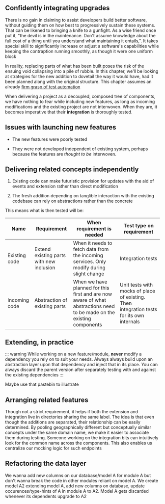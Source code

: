 ## Confidently integrating upgrades

There is no gain in claiming to assist developers build better software, without guiding them on how best to progressively sustain these systems. 
That can be likened to bringing a knife to a gunfight. As a wise friend once put it, "the devil is in the maintenance. Don't assume knowledge about the full cost of a thing until you understand what maintaining it entails,". It takes special skill to significantly increase or adjust a software's capabilities while keeping the contraption running smoothly, as though it were one uniform block

In reality, replacing parts of what has been built poses the risk of the ensuing void collapsing into a pile of rubble. In this chapter, we'll be looking at strategies for the new addition to dovetail the way it would have, had it been planned along with the original structure. This chapter assumes an already [firm grasp of test automation](/docs/v1/testing/Achieving-test-automation-through-alternative-means)

When delivering a project as a decoupled, composed tree of components, we have nothing to fear while including new features, as long as incoming modifications and the existing project are not interwoven. When they are, it becomes imperative that their **integration** is thoroughly tested.

## Issues with launching new features

- The new features were poorly tested

- They were not developed independent of existing system, perhaps because the features are *thought to be* interwoven.

## Delivering related concepts independently

1. Existing code can make futuristic provision for updates with the aid of events and extension rather than direct modification

1. The fresh addition depending on tanglible interaction with the existing codebase can rely on abstractions rather than the concrete

This means what is then tested will be:

|Name |Requirement |When requirement is needed | Test type on requirement|
|-----|------------|---------------------------|-------------------------|
|Existing code|Extend existing parts with new inclusion |When it needs to fetch data from the incoming services. Only modify during slight change |Integration tests |
|Incoming code|Abstraction of existing parts |When we have planned for this first and are now aware of what abstractions need to be made on the existing components |Unit tests with mocks of place of existing. Then integration tests for its own internals|

## Extending, in practice
::: warning
While working on a new feature/module, **never** modify a dependency you rely on to suit your needs. Always always build upon an abstraction layer upon that dependency and inject that in its place. You can always discard the parent version after separately testing with and against the existing dependencies
:::

Maybe use that pastebin to illustrate

## Arranging related features
Though not a strict requirement, it helps if both the extension and integration live in directories sharing the same label. The idea is that even though the additions are separated, their relationship can be easily determined. By pooling geographically different but conceptually similar concepts under the same domain name, we make it easier to associate them during testing. Someone working on the integration bits can intuitively look for the common name across the components. This also enables us centralize our mocking logic for such endpoints


## Refactoring the data layer
We wanna add new columns on our database/model A for module A but don't wanna break the code in other modules reliant on model A. We create model A2 extending model A, add new columns on database, update occurences/type-hints of A in module A to A2. Model A gets discarded whenever its dependents upgrade to A2

